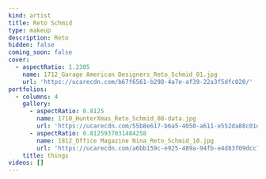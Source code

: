 ```yaml
---
kind: artist
title: Reto Schmid
type: makeup
description: Reto
hidden: false
coming_soon: false
cover:
  - aspectRatio: 1.2305
    name: 1712_Garage American Designers_Reto_Schmid_01.jpg
    url: 'https://ucarecdn.com/b67f6561-b298-4a7e-af39-22a3f5dfc020/'
portfolios:
  - columns: 4
    gallery:
      - aspectRatio: 0.8125
        name: 1710_HunterXmas_Reto_Schmid_08-data.jpg
        url: 'https://ucarecdn.com/55b8e617-b6a5-4050-a611-e552da88c01d/'
      - aspectRatio: 0.8125937031484258
        name: 1812_Office Magazine Nina_Reto_Schmid_10.jpg
        url: 'https://ucarecdn.com/a6bb159c-e925-489a-94fb-e4d83f09dcc7/'
    title: things
videos: []
---
```



